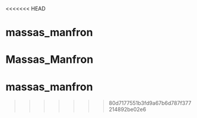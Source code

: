 <<<<<<< HEAD
# massas_manfron
Massas_Manfron
=======
# massas_manfron
>>>>>>> 80d7177551b3fd9a67b6d787f377214892be02e6
